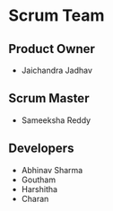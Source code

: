 # Scrum Team

## Product Owner
- Jaichandra Jadhav

## Scrum Master
- Sameeksha Reddy

## Developers
- Abhinav Sharma
- Goutham
- Harshitha
- Charan
